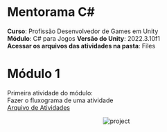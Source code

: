 # Mentorama C#
**Curso**: Profissão Desenvolvedor de Games em Unity  
**Módulo**: C# para Jogos 
**Versão do Unity**: 2022.3.10f1  
**Acessar os arquivos das atividades na pasta**: Files  

# Módulo 1
Primeira atividade do módulo:  
Fazer o fluxograma de uma atividade  
<a href="https://github.com/franciscodelgaudio/Mentorama-Unity-Beginner/tree/main/Files/Module1">Arquivo de Atividades</a>  
  
<div align="center">
  <img src="https://github.com/user-attachments/assets/bd74491e-cee0-4ab5-876d-c75dad6ebe65" alt="project" style="max-width: 100%">
</div>
